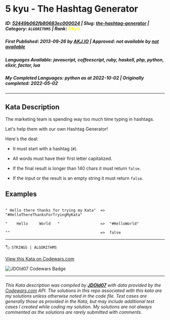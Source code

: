 # 5 kyu - The Hashtag Generator

##### **ID**: [52449b062fb80683ec000024](https://www.codewars.com/kata/52449b062fb80683ec000024) | **Slug**: [the-hashtag-generator](https://www.codewars.com/kata/52449b062fb80683ec000024) | **Category**: `ALGORITHMS` | **Rank**: <span style="color:yellow">5 kyu</span>

##### **First Published**: 2013-09-26 ***by*** [AKJ.IO](https://www.codewars.com/users/AKJ.IO) | **Approved**: *not available* ***by*** [*not available*](*https://www.codewars.com*)

##### **Languages Available**: javascript, coffeescript, ruby, haskell, php, python, elixir, factor, lua

##### **My Completed Languages**: python ***as at*** 2022-10-02 | **Originally completed**: 2022-05-02

---

## Kata Description


The marketing team is spending way too much time typing in hashtags.   

Let's help them with our own Hashtag Generator!



Here's the deal:



- It must start with a hashtag (`#`).

- All words must have their first letter capitalized.

- If the final result is longer than 140 chars it must return `false`.

- If the input or the result is an empty string it must return `false`.





## Examples



```

" Hello there thanks for trying my Kata"  =>  "#HelloThereThanksForTryingMyKata"

"    Hello     World   "                  =>  "#HelloWorld"

""                                        =>  false

```

---


🏷 `STRINGS | ALGORITHMS`


[View this Kata on Codewars.com](https://www.codewars.com/kata/52449b062fb80683ec000024)

![](https://www.codewars.com/users/jdold07/badges/large "JDOld07 Codewars Badge")

---

###### *This Kata description was compiled by [**JDOld07**](https://tpstech.dev) with data provided by the [Codewars.com](https://www.codewars.com) API.  The solutions in this repo associated with this kata are my solutions unless otherwise noted in the code file.  Test cases are generally those as provided in the Kata, but may include additional test cases I created while coding my solution.  My solutions are not always commented as the solutions are rarely submitted with comments.*
